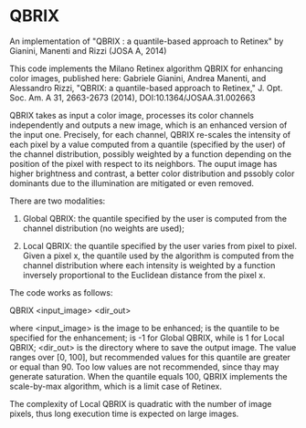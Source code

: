 # QBRIX
An implementation of "QBRIX : a quantile-based approach to Retinex" by Gianini, Manenti and Rizzi (JOSA A, 2014) 

This code implements the Milano Retinex algorithm QBRIX for enhancing color images, published here:
Gabriele Gianini, Andrea Manenti, and Alessandro Rizzi, "QBRIX: a quantile-based approach to Retinex," J. Opt. Soc. Am. A 31, 2663-2673 (2014), DOI:10.1364/JOSAA.31.002663


QBRIX takes as input a color image, processes its color channels independently and outputs a new image, which is an enhanced version of the input one. Precisely, for each channel, QBRIX re-scales the intensity of each pixel by a value computed from a quantile (specified by the user) of the channel distribution, possibly weighted by a function depending on the position of the pixel with respect to its neighbors. The ouput image has higher brightness and contrast, a better color distribution and pssobly color dominants due to the illumination are mitigated or even removed.

There are two modalities:

1) Global QBRIX: the quantile specified by the user is computed from the channel distribution (no weights are used);

2) Local QBRIX: the quantile specified by the user varies from pixel to pixel. Given a pixel x, the quantile used by the algorithm is computed from the channel distribution where each intensity is weighted by a function inversely proportional to the Euclidean distance from the pixel x. 

The code works as follows:

QBRIX <input_image> <quantile> <mode> <dir_out>

where <input_image> is the image to be enhanced; <quantile> is the quantile to be specified for the enhancement; <mode> is -1 for Global QBRIX, while is 1 for Local QBRIX; <dir_out> is the directory where to save the output image. 
The value <quantile> ranges over [0, 100], but recommended values for this quantile are greater or equal than 90.
Too low values are not recommended, since thay may generate saturation.  When the quantile equals 100, QBRIX implements the scale-by-max algorithm, which is a limit case of Retinex.

The complexity of Local QBRIX is quadratic with the number of image pixels, thus long execution time is expected on large images. 



